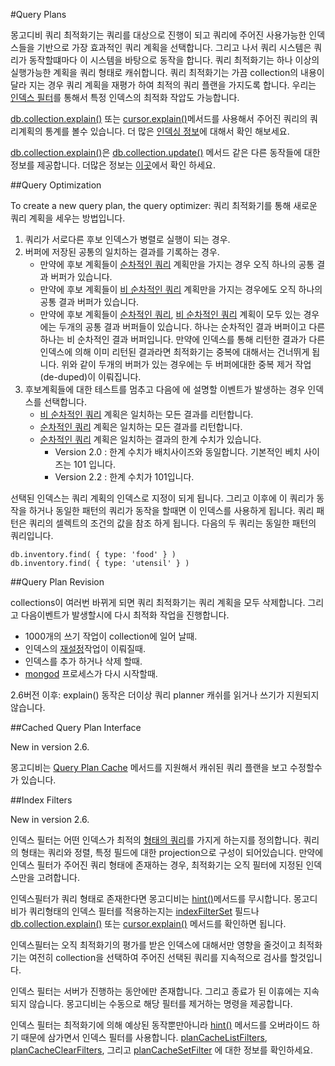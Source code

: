 #Query Plans

몽고디비 쿼리 최적화기는 쿼리를 대상으로 진행이 되고 쿼리에 주어진 사용가능한 인덱스들을 기반으로 가장 효과적인 쿼리 계획을 선택합니다. 그리고 나서 쿼리 시스템은 쿼리가 동작할떄마다 이 시스템을 바탕으로 동작을 합니다.
쿼리 최적화기는 하나 이상의 실행가능한 계획을 쿼리 형태로 캐쉬합니다.
쿼리 최적화기는 가끔 collection의 내용이 달라 지는 경우 쿼리 계획을 재평가 하여 최적의 쿼리 플랜을 가지도록 합니다. 우리는 [인덱스 필터](http://docs.mongodb.org/manual/core/query-plans/#index-filters)를 통해서 특정 인덱스의 최적화 작압도 가능합니다.

 [db.collection.explain()](http://docs.mongodb.org/manual/reference/method/db.collection.explain/#db.collection.explain) 또는 [cursor.explain()](http://docs.mongodb.org/manual/reference/method/cursor.explain/#cursor.explain)메서드를 사용해서 주어진 쿼리의 쿼리계획의 통계를 볼수 있습니다. 더 많은 [인덱싱 정보](http://docs.mongodb.org/manual/applications/indexes/)에 대해서 확인 해보세요.

[db.collection.explain()](http://docs.mongodb.org/manual/reference/method/db.collection.explain/#db.collection.explain)은 [db.collection.update()](http://docs.mongodb.org/manual/reference/method/db.collection.update/#db.collection.update) 메서드 같은 다른 동작들에 대한 정보를 제공합니다. 더많은 정보는 [이곳](http://docs.mongodb.org/manual/reference/method/db.collection.explain/#db.collection.explain)에서 확인 하세요.

##Query Optimization

To create a new query plan, the query optimizer:
쿼리 최적화기를 통해 새로운 쿼리 계획을 세우는 방법입니다.

1. 쿼리가 서로다른 후보 인덱스가 병렬로 실행이 되는 경우.
2. 버퍼에 저장된 공통의 일치하는 결과를 기록하는 경우.
    - 만약에 후보 계획들이  [순차적인 쿼리](http://docs.mongodb.org/manual/reference/glossary/#term-ordered-query-plan) 계획만을 가지는  경우 오직 하나의 공통 결과 버퍼가 있습니다.
    - 만약에 후보 계획들이 [비 순차적인 쿼리](http://docs.mongodb.org/manual/reference/glossary/#term-unordered-query-plan) 계획만을 가지는 경우에도 오직 하나의 공통 결과 버퍼가 있습니다.
    - 만약에 후보 계획들이 [순차적인 쿼리](http://docs.mongodb.org/manual/reference/glossary/#term-ordered-query-plan), [비 순차적인 쿼리](http://docs.mongodb.org/manual/reference/glossary/#term-unordered-query-plan) 계획이 모두 있는 경우에는 두개의 공통 결과 버퍼들이 있습니다. 하나는 순차적인 결과 버퍼이고 다른 하나는 비 순차적인 결과 버퍼입니다.
    만약에 인덱스를 통해 리턴한 결과가 다른 인덱스에 의해 이미 리턴된 결과라면 최적화기는 중복에 대해서는 건너뛰게 됩니다.  위와 같이 두개의 버퍼가 있는 경우에는 두 버퍼에대한 중복 제거 작업(de-duped)이 이뤄집니다.
3. 후보계획들에 대한 테스트를 멈추고 다음에 에 설명할 이벤트가 발생하는 경우 인덱스를 선택합니다.
    - [비 순차적인 쿼리](http://docs.mongodb.org/manual/reference/glossary/#term-unordered-query-plan)  계획은 일치하는 모든 결과를 리턴합니다.
    - [순차적인 쿼리](http://docs.mongodb.org/manual/reference/glossary/#term-ordered-query-plan)  계획은 일치하는 모든 결과를 리턴합니다.
    - [순차적인 쿼리](http://docs.mongodb.org/manual/reference/glossary/#term-ordered-query-plan)  계획은 일치하는 결과의 한계 수치가 있습니다.
        - Version 2.0 : 한계 수치가 배치사이즈와 동일합니다. 기본적인 베치 사이즈는 101 입니다.
        - Version 2.2 : 한계 수치가 101입니다.


선택된 인덱스는 쿼리 계획의 인덱스로 지정이 되게 됩니다. 그리고 이후에 이 쿼리가 동작을 하거나 동일한 패턴의 쿼리가 동작을 할때면 이 인덱스를 사용하게 됩니다. 쿼리 패턴은 쿼리의 셀렉트의 조건의 값을 참조 하게 됩니다. 다음의 두 쿼리는 동일한 패턴의 쿼리입니다.
```
db.inventory.find( { type: 'food' } )
db.inventory.find( { type: 'utensil' } )
```

##Query Plan Revision

collections이 여러번 바뀌게 되면 쿼리 최적화기는 쿼리 계획을 모두 삭제합니다. 그리고 다음이벤트가 발생할시에 다시 최적화 작업을 진행합니다.
- 1000개의 쓰기 작업이 collection에 일어 날때.
- 인덱스의 [재설정](http://docs.mongodb.org/manual/reference/command/reIndex/#dbcmd.reIndex)작업이 이뤄질때.
- 인덱스를 추가 하거나 삭제 할때.
- [mongod](http://docs.mongodb.org/manual/reference/program/mongod/#bin.mongod) 프로세스가 다시 시작할때.

2.6버전 이후: explain() 동작은 더이상 쿼리 planner 캐쉬를 읽거나 쓰기가 지원되지 않습니다.

##Cached Query Plan Interface

New in version 2.6.

몽고디비는 [Query Plan Cache](http://docs.mongodb.org/manual/reference/method/js-plan-cache/)  메서드를 지원해서 캐쉬된 쿼리 플랜을 보고 수정할수 가 있습니다.

##Index Filters

New in version 2.6.

인덱스 필터는 어떤 인덱스가 최적의 [형태의 쿼리](http://docs.mongodb.org/manual/reference/glossary/#term-query-shape)를 가지게 하는지를 정의합니다. 쿼리의 형태는 쿼리와 정렬, 특정 필드에 대한 projection으로 구성이 되어있습니다. 만약에 인덱스 필터가 주어진 쿼리 형태에 존재하는 경우, 최적화기는 오직 필터에 지정된 인덱스만을 고려합니다.

인덱스필터가 쿼리 형태로 존재한다면 몽고디비는 [hint()](http://docs.mongodb.org/manual/reference/method/cursor.hint/#cursor.hint)메서드를 무시합니다. 몽고디비가 쿼리형태의 인덱스 필터를 적용하는지는 [indexFilterSet](http://docs.mongodb.org/manual/reference/explain-results/#explain.queryPlanner.indexFilterSet) 필드나  [db.collection.explain()](http://docs.mongodb.org/manual/reference/method/db.collection.explain/#db.collection.explain) 또는 [cursor.explain()](http://docs.mongodb.org/manual/reference/method/cursor.explain/#cursor.explain) 메서드를 확인하면 됩니다.

인덱스필터는 오직 최적화기의 평가를 받은 인덱스에 대해서만 영향을 줄것이고 최적화기는 여전히 collection을 선택하여 주어진 선택된 쿼리를 지속적으로 검사를 할것입니다.

인덱스 필터는 서버가 진행하는 동안에만 존재합니다. 그리고 종료가 된 이휴에는 지속되지 않습니다. 몽고디비는 수동으로 해당 필터를 제거하는 명령을 제공합니다.

인덱스 필터는 최적화기에 의해 예상된 동작뿐만아니라 [hint()](http://docs.mongodb.org/manual/reference/method/cursor.hint/#cursor.hint) 메서드를 오버라이드 하기 때문에 삼가면서 인덱스 필터를 사용합니다.
[planCacheListFilters](http://docs.mongodb.org/manual/reference/command/planCacheListFilters/#dbcmd.planCacheListFilters), [planCacheClearFilters](http://docs.mongodb.org/manual/reference/command/planCacheClearFilters/#dbcmd.planCacheClearFilters), 그리고 [planCacheSetFilter](http://docs.mongodb.org/manual/reference/command/planCacheSetFilter/#dbcmd.planCacheSetFilter) 에 대한 정보를 확인하세요.